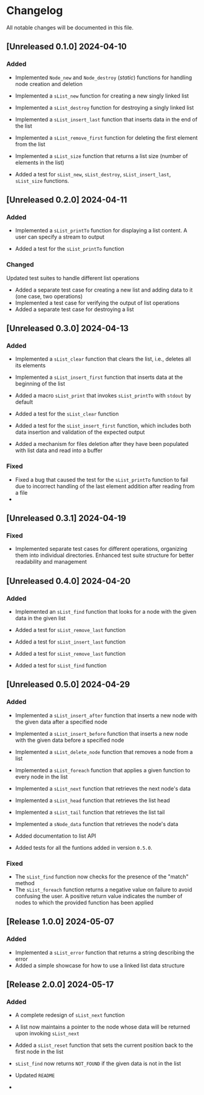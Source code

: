 # Changelog

All notable changes will be documented in this file.

## [Unreleased 0.1.0] 2024-04-10

### Added

- Implemented `Node_new` and `Node_destroy` (*static*) functions for handling node creation and deletion
- Implemented a `sList_new` function for creating a new singly linked list
- Implemented a `sList_destroy` function for destroying a singly linked list
- Implemented a `sList_insert_last` function that inserts data in the end of the list
- Implemented a `sList_remove_first` function for deleting the first element from the list
- Implemented a `sList_size` function that returns a list size (number of elements in the list)

- Added a test for `sList_new`, `sList_destroy`, `sList_insert_last`, `sList_size` functions.

## [Unreleased 0.2.0] 2024-04-11

### Added

- Implemented a `sList_printTo` function for displaying a list content. A user can specify a stream to output

- Added a test for the `sList_printTo` function

### Changed

Updated test suites to handle different list operations

- Added a separate test case for creating a new list and adding data to it (one case, two operations)
- Implemented a test case for verifying the output of list operations
- Added a separate test case for destroying a list

## [Unreleased 0.3.0] 2024-04-13

### Added

- Implemented a `sList_clear` function that clears the list, i.e., deletes all its elements
- Implemented a `sList_insert_first` function that inserts data at the beginning of the list
- Added a macro `sList_print` that invokes `sList_printTo` with `stdout` by default

- Added a test for the `sList_clear` function
- Added a test for the `sList_insert_first` function, which includes both data insertion and validation of the expected output

- Added a mechanism for files deletion after they have been populated with list data and read into a buffer

### Fixed

- Fixed a bug that caused the test for the `sList_printTo` function to fail due to incorrect handling of the last element addition after reading from a file
- 
## [Unreleased 0.3.1] 2024-04-19

### Fixed

- Implemented separate test cases for different operations, organizing them into individual directories. Enhanced test suite structure for better readability and management

## [Unreleased 0.4.0] 2024-04-20

### Added

- Implemented an `sList_find` function that looks for a node with the given data in the given list

- Added a test for `sList_remove_last` function
- Added a test for `sList_insert_last` function
- Added a test for `sList_remove_last` function
- Added a test for `sList_find` function

## [Unreleased 0.5.0] 2024-04-29

### Added

- Implemented a `sList_insert_after` function that inserts a new node with the given data after a specified node
- Implemented a `sList_insert_before` function that inserts a new node with the given data before a specified node
- Implemented a `sList_delete_node` function that removes a node from a list
- Implemented a `sList_foreach` function that applies a given function to every node in the list
- Implemented a `sList_next` function that retrieves the next node's data
- Implemented a `sList_head` function that retrieves the list head
- Implemented a `sList_tail` function that retrieves the list tail
- Implemented a `sNode_data` function that retrieves the node's data

- Added documentation to list API
- Added tests for all the funtions added in version `0.5.0`.

### Fixed

- The `sList_find` function now checks for the presence of the "match" method
- The `sList_foreach` function returns a negative value on failure to avoid confusing the user. A positive return value indicates the number of nodes to which the provided function has been applied

## [Release 1.0.0] 2024-05-07

### Added

- Implemented a `sList_error` function that returns a string describing the error
- Added a simple showcase for how to use a linked list data structure

## [Release 2.0.0] 2024-05-17

### Added

- A complete redesign of `sList_next` function
- A list now maintains a pointer to the node whose data will be returned upon invoking `sList_next`
- Added a `sList_reset` function that sets the current position back to the first node in the list
- `sList_find` now returns `NOT_FOUND` if the given data is not in the list

- Updated `README`
- 